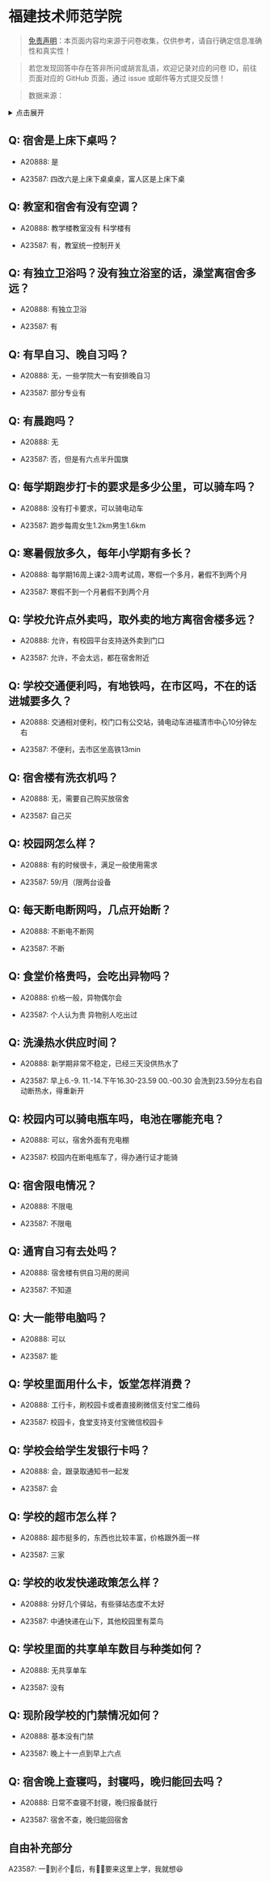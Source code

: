 # 福建技术师范学院

> [免责声明](https://colleges.chat/#_3)：本页面内容均来源于问卷收集，仅供参考，请自行确定信息准确性和真实性！

> 若您发现回答中存在答非所问或胡言乱语，欢迎记录对应的问卷 ID，前往页面对应的 GitHub 页面，通过 issue 或邮件等方式提交反馈！

> 数据来源：

<details><summary>点击展开</summary>
<ul>
<li>A20888: 匿名 (2023 年 08 月)</li>
<li>A23587: 匿名 (2024 年 06 月)</li>
</ul>
</details>

## Q: 宿舍是上床下桌吗？

- A20888: 是

- A23587: 四改六是上床下桌桌桌，富人区是上床下桌

## Q: 教室和宿舍有没有空调？

- A20888: 教学楼教室没有 科学楼有

- A23587: 有，教室统一控制开关

## Q: 有独立卫浴吗？没有独立浴室的话，澡堂离宿舍多远？

- A20888: 有独立卫浴

- A23587: 有

## Q: 有早自习、晚自习吗？

- A20888: 无，一些学院大一有安排晚自习

- A23587: 部分专业有

## Q: 有晨跑吗？

- A20888: 无

- A23587: 否，但是有六点半升国旗

## Q: 每学期跑步打卡的要求是多少公里，可以骑车吗？

- A20888: 没有打卡要求，可以骑电动车

- A23587: 跑步每周女生1.2km男生1.6km

## Q: 寒暑假放多久，每年小学期有多长？

- A20888: 每学期16周上课2-3周考试周，寒假一个多月，暑假不到两个月

- A23587: 寒假不到一个月暑假不到两个月

## Q: 学校允许点外卖吗，取外卖的地方离宿舍楼多远？

- A20888: 允许，有校园平台支持送外卖到门口

- A23587: 允许，不会太远，都在宿舍附近

## Q: 学校交通便利吗，有地铁吗，在市区吗，不在的话进城要多久？

- A20888: 交通相对便利，校门口有公交站，骑电动车进福清市中心10分钟左右

- A23587: 不便利，去市区坐高铁13min

## Q: 宿舍楼有洗衣机吗？

- A20888: 无，需要自己购买放宿舍

- A23587: 自己买

## Q: 校园网怎么样？

- A20888: 有的时候很卡，满足一般使用需求

- A23587: 59/月（限两台设备

## Q: 每天断电断网吗，几点开始断？

- A20888: 不断电不断网

- A23587: 不断

## Q: 食堂价格贵吗，会吃出异物吗？

- A20888: 价格一般，异物偶尔会

- A23587: 个人认为贵 异物别人吃出过

## Q: 洗澡热水供应时间？

- A20888: 新学期非常不稳定，已经三天没供热水了

- A23587: 早上6.-9. 11.-14.下午16.30-23.59 00.-00.30 会洗到23.59分左右自动断热水，得重新开

## Q: 校园内可以骑电瓶车吗，电池在哪能充电？

- A20888: 可以，宿舍外面有充电棚

- A23587: 校园内在断电瓶车了，得办通行证才能骑

## Q: 宿舍限电情况？

- A20888: 不限电

- A23587: 不限电

## Q: 通宵自习有去处吗？

- A20888: 宿舍楼有供自习用的房间

- A23587: 不知道

## Q: 大一能带电脑吗？

- A20888: 可以

- A23587: 能

## Q: 学校里面用什么卡，饭堂怎样消费？

- A20888: 工行卡，刷校园卡或者直接刷微信支付宝二维码

- A23587: 校园卡，食堂支持支付宝微信校园卡

## Q: 学校会给学生发银行卡吗？

- A20888: 会，跟录取通知书一起发

- A23587: 会

## Q: 学校的超市怎么样？

- A20888: 超市挺多的，东西也比较丰富，价格跟外面一样

- A23587: 三家

## Q: 学校的收发快递政策怎么样？

- A20888: 分好几个驿站，有些驿站态度不太好

- A23587: 中通快递在山下，其他校园里有菜鸟

## Q: 学校里面的共享单车数目与种类如何？

- A20888: 无共享单车

- A23587: 没有

## Q: 现阶段学校的门禁情况如何？

- A20888: 基本没有门禁

- A23587: 晚上十一点到早上六点

## Q: 宿舍晚上查寝吗，封寝吗，晚归能回去吗？

- A20888: 日常不查寝不封寝，晚归报备就行

- A23587: 宿舍不查，晚归能回宿舍

## 自由补充部分

A23587: 一🤔到✌个🌙后，有👩‍🎓要来这里上学，我就想😆